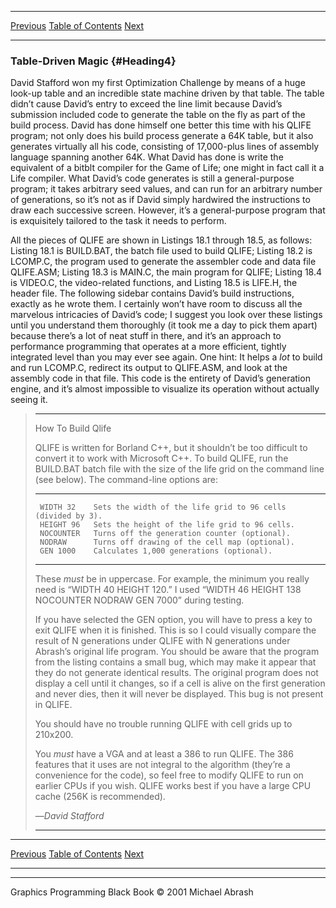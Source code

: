   ------------------------ --------------------------------- --------------------
  [Previous](18-01.html)   [Table of Contents](index.html)   [Next](18-03.html)
  ------------------------ --------------------------------- --------------------

### Table-Driven Magic {#Heading4}

David Stafford won my first Optimization Challenge by means of a huge
look-up table and an incredible state machine driven by that table. The
table didn’t cause David’s entry to exceed the line limit because
David’s submission included code to generate the table on the fly as
part of the build process. David has done himself one better this time
with his QLIFE program; not only does his build process generate a 64K
table, but it also generates virtually all his code, consisting of
17,000-plus lines of assembly language spanning another 64K. What David
has done is write the equivalent of a bitblt compiler for the Game of
Life; one might in fact call it a Life compiler. What David’s code
generates is still a general-purpose program; it takes arbitrary seed
values, and can run for an arbitrary number of generations, so it’s not
as if David simply hardwired the instructions to draw each successive
screen. However, it’s a general-purpose program that is exquisitely
tailored to the task it needs to perform.

All the pieces of QLIFE are shown in Listings 18.1 through 18.5, as
follows: Listing 18.1 is BUILD.BAT, the batch file used to build QLIFE;
Listing 18.2 is LCOMP.C, the program used to generate the assembler code
and data file QLIFE.ASM; Listing 18.3 is MAIN.C, the main program for
QLIFE; Listing 18.4 is VIDEO.C, the video-related functions, and Listing
18.5 is LIFE.H, the header file. The following sidebar contains David’s
build instructions, exactly as he wrote them. I certainly won’t have
room to discuss all the marvelous intricacies of David’s code; I suggest
you look over these listings until you understand them thoroughly (it
took me a day to pick them apart) because there’s a lot of neat stuff in
there, and it’s an approach to performance programming that operates at
a more efficient, tightly integrated level than you may ever see again.
One hint: It helps a *lot* to build and run LCOMP.C, redirect its output
to QLIFE.ASM, and look at the assembly code in that file. This code is
the entirety of David’s generation engine, and it’s almost impossible to
visualize its operation without actually seeing it.

> * * * * *
>
> How To Build Qlife
>
> QLIFE is written for Borland C++, but it shouldn’t be too difficult to
> convert it to work with Microsoft C++. To build QLIFE, run the
> BUILD.BAT batch file with the size of the life grid on the command
> line (see below). The command-line options are:
>
>   -- ----------- -------------------------------------------------------------
>      WIDTH 32    Sets the width of the life grid to 96 cells (divided by 3).
>      HEIGHT 96   Sets the height of the life grid to 96 cells.
>      NOCOUNTER   Turns off the generation counter (optional).
>      NODRAW      Turns off drawing of the cell map (optional).
>      GEN 1000    Calculates 1,000 generations (optional).
>   -- ----------- -------------------------------------------------------------
>
> These *must* be in uppercase. For example, the minimum you really need
> is “WIDTH 40 HEIGHT 120.” I used “WIDTH 46 HEIGHT 138 NOCOUNTER NODRAW
> GEN 7000” during testing.
>
> If you have selected the GEN option, you will have to press a key to
> exit QLIFE when it is finished. This is so I could visually compare
> the result of N generations under QLIFE with N generations under
> Abrash’s original life program. You should be aware that the program
> from the listing contains a small bug, which may make it appear that
> they do not generate identical results. The original program does not
> display a cell until it changes, so if a cell is alive on the first
> generation and never dies, then it will never be displayed. This bug
> is not present in QLIFE.
>
> You should have no trouble running QLIFE with cell grids up to
> 210x200.
>
> You *must* have a VGA and at least a 386 to run QLIFE. The 386
> features that it uses are not integral to the algorithm (they’re a
> convenience for the code), so feel free to modify QLIFE to run on
> earlier CPUs if you wish. QLIFE works best if you have a large CPU
> cache (256K is recommended).
>
> —*David Stafford*
>
> * * * * *

  ------------------------ --------------------------------- --------------------
  [Previous](18-01.html)   [Table of Contents](index.html)   [Next](18-03.html)
  ------------------------ --------------------------------- --------------------

* * * * *

Graphics Programming Black Book © 2001 Michael Abrash
